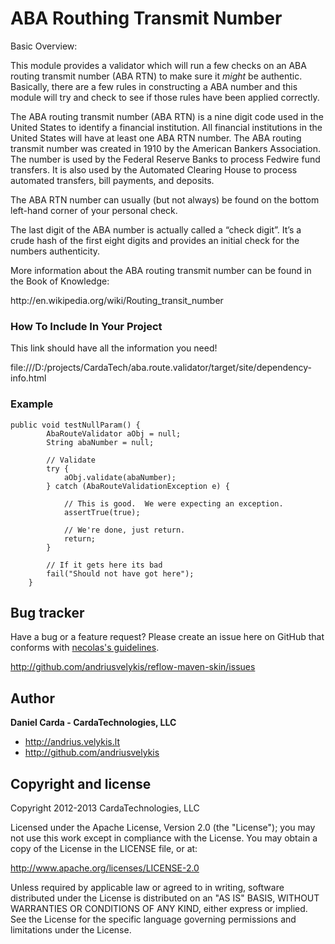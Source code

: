#  ABA Routhing Transmit Number

Basic Overview:


This module provides a validator which will run a few checks on an ABA routing transmit number (ABA RTN)  to make sure it *might* be authentic. Basically, there are a few rules in constructing a ABA number and this module will try and check to see if those rules have been applied correctly.

The ABA routing transmit number (ABA RTN) is a nine digit code used in the United States to identify a financial institution. All financial institutions in the United States will have at least one ABA RTN number. The ABA routing transmit number was created in 1910 by the American Bankers Association. The number is used by the Federal Reserve Banks to process Fedwire fund transfers. It is also used by the Automated Clearing House to process automated transfers, bill payments, and deposits.

The ABA RTN number can usually (but not always) be found on the bottom left-hand corner of your personal check. 

The last digit of the ABA number is actually called a “check digit”. It’s a crude hash of the first eight digits and provides an initial check for the numbers authenticity.

More information about the ABA routing transmit number can be found in the Book of Knowledge:
<p>http://en.wikipedia.org/wiki/Routing_transit_number</p>


### How To Include In Your Project
This link should have all the information you need!

file:///D:/projects/CardaTech/aba.route.validator/target/site/dependency-info.html


### Example
```javas
public void testNullParam() {
        AbaRouteValidator aObj = null;
        String abaNumber = null;

        // Validate
        try {
            aObj.validate(abaNumber);
        } catch (AbaRouteValidationException e) {

            // This is good.  We were expecting an exception.
            assertTrue(true);

            // We're done, just return.
            return;
        }

        // If it gets here its bad
        fail("Should not have got here");
    }
```


## Bug tracker

Have a bug or a feature request? Please create an issue here on GitHub that conforms with
[necolas's guidelines](http://github.com/necolas/issue-guidelines).

http://github.com/andriusvelykis/reflow-maven-skin/issues



## Author

**Daniel Carda - CardaTechnologies, LLC**

+ http://andrius.velykis.lt
+ http://github.com/andriusvelykis

## Copyright and license

Copyright 2012-2013 CardaTechnologies, LLC

Licensed under the Apache License, Version 2.0 (the "License");
you may not use this work except in compliance with the License.
You may obtain a copy of the License in the LICENSE file, or at:

   http://www.apache.org/licenses/LICENSE-2.0

Unless required by applicable law or agreed to in writing, software
distributed under the License is distributed on an "AS IS" BASIS,
WITHOUT WARRANTIES OR CONDITIONS OF ANY KIND, either express or implied.
See the License for the specific language governing permissions and
limitations under the License.


